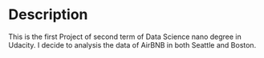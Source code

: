 # Description
This is the first Project of second term of Data Science nano degree in Udacity.
I decide to analysis the data of AirBNB in both Seattle and Boston.
